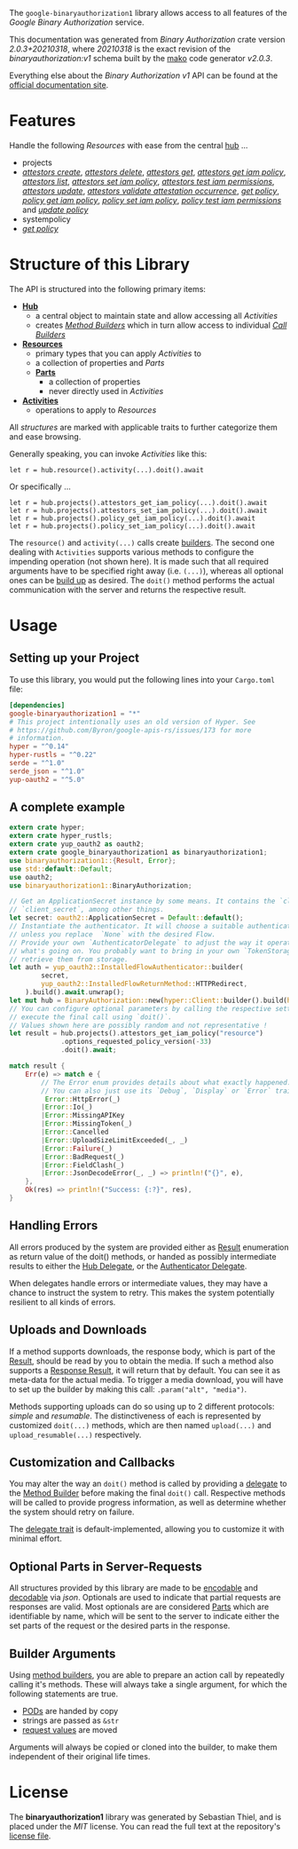 <!---
DO NOT EDIT !
This file was generated automatically from 'src/mako/api/README.md.mako'
DO NOT EDIT !
-->
The `google-binaryauthorization1` library allows access to all features of the *Google Binary Authorization* service.

This documentation was generated from *Binary Authorization* crate version *2.0.3+20210318*, where *20210318* is the exact revision of the *binaryauthorization:v1* schema built by the [mako](http://www.makotemplates.org/) code generator *v2.0.3*.

Everything else about the *Binary Authorization* *v1* API can be found at the
[official documentation site](https://cloud.google.com/binary-authorization/).
# Features

Handle the following *Resources* with ease from the central [hub](https://docs.rs/google-binaryauthorization1/2.0.3+20210318/google_binaryauthorization1/BinaryAuthorization) ... 

* projects
 * [*attestors create*](https://docs.rs/google-binaryauthorization1/2.0.3+20210318/google_binaryauthorization1/api::ProjectAttestorCreateCall), [*attestors delete*](https://docs.rs/google-binaryauthorization1/2.0.3+20210318/google_binaryauthorization1/api::ProjectAttestorDeleteCall), [*attestors get*](https://docs.rs/google-binaryauthorization1/2.0.3+20210318/google_binaryauthorization1/api::ProjectAttestorGetCall), [*attestors get iam policy*](https://docs.rs/google-binaryauthorization1/2.0.3+20210318/google_binaryauthorization1/api::ProjectAttestorGetIamPolicyCall), [*attestors list*](https://docs.rs/google-binaryauthorization1/2.0.3+20210318/google_binaryauthorization1/api::ProjectAttestorListCall), [*attestors set iam policy*](https://docs.rs/google-binaryauthorization1/2.0.3+20210318/google_binaryauthorization1/api::ProjectAttestorSetIamPolicyCall), [*attestors test iam permissions*](https://docs.rs/google-binaryauthorization1/2.0.3+20210318/google_binaryauthorization1/api::ProjectAttestorTestIamPermissionCall), [*attestors update*](https://docs.rs/google-binaryauthorization1/2.0.3+20210318/google_binaryauthorization1/api::ProjectAttestorUpdateCall), [*attestors validate attestation occurrence*](https://docs.rs/google-binaryauthorization1/2.0.3+20210318/google_binaryauthorization1/api::ProjectAttestorValidateAttestationOccurrenceCall), [*get policy*](https://docs.rs/google-binaryauthorization1/2.0.3+20210318/google_binaryauthorization1/api::ProjectGetPolicyCall), [*policy get iam policy*](https://docs.rs/google-binaryauthorization1/2.0.3+20210318/google_binaryauthorization1/api::ProjectPolicyGetIamPolicyCall), [*policy set iam policy*](https://docs.rs/google-binaryauthorization1/2.0.3+20210318/google_binaryauthorization1/api::ProjectPolicySetIamPolicyCall), [*policy test iam permissions*](https://docs.rs/google-binaryauthorization1/2.0.3+20210318/google_binaryauthorization1/api::ProjectPolicyTestIamPermissionCall) and [*update policy*](https://docs.rs/google-binaryauthorization1/2.0.3+20210318/google_binaryauthorization1/api::ProjectUpdatePolicyCall)
* systempolicy
 * [*get policy*](https://docs.rs/google-binaryauthorization1/2.0.3+20210318/google_binaryauthorization1/api::SystempolicyGetPolicyCall)




# Structure of this Library

The API is structured into the following primary items:

* **[Hub](https://docs.rs/google-binaryauthorization1/2.0.3+20210318/google_binaryauthorization1/BinaryAuthorization)**
    * a central object to maintain state and allow accessing all *Activities*
    * creates [*Method Builders*](https://docs.rs/google-binaryauthorization1/2.0.3+20210318/google_binaryauthorization1/client::MethodsBuilder) which in turn
      allow access to individual [*Call Builders*](https://docs.rs/google-binaryauthorization1/2.0.3+20210318/google_binaryauthorization1/client::CallBuilder)
* **[Resources](https://docs.rs/google-binaryauthorization1/2.0.3+20210318/google_binaryauthorization1/client::Resource)**
    * primary types that you can apply *Activities* to
    * a collection of properties and *Parts*
    * **[Parts](https://docs.rs/google-binaryauthorization1/2.0.3+20210318/google_binaryauthorization1/client::Part)**
        * a collection of properties
        * never directly used in *Activities*
* **[Activities](https://docs.rs/google-binaryauthorization1/2.0.3+20210318/google_binaryauthorization1/client::CallBuilder)**
    * operations to apply to *Resources*

All *structures* are marked with applicable traits to further categorize them and ease browsing.

Generally speaking, you can invoke *Activities* like this:

```Rust,ignore
let r = hub.resource().activity(...).doit().await
```

Or specifically ...

```ignore
let r = hub.projects().attestors_get_iam_policy(...).doit().await
let r = hub.projects().attestors_set_iam_policy(...).doit().await
let r = hub.projects().policy_get_iam_policy(...).doit().await
let r = hub.projects().policy_set_iam_policy(...).doit().await
```

The `resource()` and `activity(...)` calls create [builders][builder-pattern]. The second one dealing with `Activities` 
supports various methods to configure the impending operation (not shown here). It is made such that all required arguments have to be 
specified right away (i.e. `(...)`), whereas all optional ones can be [build up][builder-pattern] as desired.
The `doit()` method performs the actual communication with the server and returns the respective result.

# Usage

## Setting up your Project

To use this library, you would put the following lines into your `Cargo.toml` file:

```toml
[dependencies]
google-binaryauthorization1 = "*"
# This project intentionally uses an old version of Hyper. See
# https://github.com/Byron/google-apis-rs/issues/173 for more
# information.
hyper = "^0.14"
hyper-rustls = "^0.22"
serde = "^1.0"
serde_json = "^1.0"
yup-oauth2 = "^5.0"
```

## A complete example

```Rust
extern crate hyper;
extern crate hyper_rustls;
extern crate yup_oauth2 as oauth2;
extern crate google_binaryauthorization1 as binaryauthorization1;
use binaryauthorization1::{Result, Error};
use std::default::Default;
use oauth2;
use binaryauthorization1::BinaryAuthorization;

// Get an ApplicationSecret instance by some means. It contains the `client_id` and 
// `client_secret`, among other things.
let secret: oauth2::ApplicationSecret = Default::default();
// Instantiate the authenticator. It will choose a suitable authentication flow for you, 
// unless you replace  `None` with the desired Flow.
// Provide your own `AuthenticatorDelegate` to adjust the way it operates and get feedback about 
// what's going on. You probably want to bring in your own `TokenStorage` to persist tokens and
// retrieve them from storage.
let auth = yup_oauth2::InstalledFlowAuthenticator::builder(
        secret,
        yup_oauth2::InstalledFlowReturnMethod::HTTPRedirect,
    ).build().await.unwrap();
let mut hub = BinaryAuthorization::new(hyper::Client::builder().build(hyper_rustls::HttpsConnector::with_native_roots()), auth);
// You can configure optional parameters by calling the respective setters at will, and
// execute the final call using `doit()`.
// Values shown here are possibly random and not representative !
let result = hub.projects().attestors_get_iam_policy("resource")
             .options_requested_policy_version(-33)
             .doit().await;

match result {
    Err(e) => match e {
        // The Error enum provides details about what exactly happened.
        // You can also just use its `Debug`, `Display` or `Error` traits
         Error::HttpError(_)
        |Error::Io(_)
        |Error::MissingAPIKey
        |Error::MissingToken(_)
        |Error::Cancelled
        |Error::UploadSizeLimitExceeded(_, _)
        |Error::Failure(_)
        |Error::BadRequest(_)
        |Error::FieldClash(_)
        |Error::JsonDecodeError(_, _) => println!("{}", e),
    },
    Ok(res) => println!("Success: {:?}", res),
}

```
## Handling Errors

All errors produced by the system are provided either as [Result](https://docs.rs/google-binaryauthorization1/2.0.3+20210318/google_binaryauthorization1/client::Result) enumeration as return value of
the doit() methods, or handed as possibly intermediate results to either the 
[Hub Delegate](https://docs.rs/google-binaryauthorization1/2.0.3+20210318/google_binaryauthorization1/client::Delegate), or the [Authenticator Delegate](https://docs.rs/yup-oauth2/*/yup_oauth2/trait.AuthenticatorDelegate.html).

When delegates handle errors or intermediate values, they may have a chance to instruct the system to retry. This 
makes the system potentially resilient to all kinds of errors.

## Uploads and Downloads
If a method supports downloads, the response body, which is part of the [Result](https://docs.rs/google-binaryauthorization1/2.0.3+20210318/google_binaryauthorization1/client::Result), should be
read by you to obtain the media.
If such a method also supports a [Response Result](https://docs.rs/google-binaryauthorization1/2.0.3+20210318/google_binaryauthorization1/client::ResponseResult), it will return that by default.
You can see it as meta-data for the actual media. To trigger a media download, you will have to set up the builder by making
this call: `.param("alt", "media")`.

Methods supporting uploads can do so using up to 2 different protocols: 
*simple* and *resumable*. The distinctiveness of each is represented by customized 
`doit(...)` methods, which are then named `upload(...)` and `upload_resumable(...)` respectively.

## Customization and Callbacks

You may alter the way an `doit()` method is called by providing a [delegate](https://docs.rs/google-binaryauthorization1/2.0.3+20210318/google_binaryauthorization1/client::Delegate) to the 
[Method Builder](https://docs.rs/google-binaryauthorization1/2.0.3+20210318/google_binaryauthorization1/client::CallBuilder) before making the final `doit()` call. 
Respective methods will be called to provide progress information, as well as determine whether the system should 
retry on failure.

The [delegate trait](https://docs.rs/google-binaryauthorization1/2.0.3+20210318/google_binaryauthorization1/client::Delegate) is default-implemented, allowing you to customize it with minimal effort.

## Optional Parts in Server-Requests

All structures provided by this library are made to be [encodable](https://docs.rs/google-binaryauthorization1/2.0.3+20210318/google_binaryauthorization1/client::RequestValue) and 
[decodable](https://docs.rs/google-binaryauthorization1/2.0.3+20210318/google_binaryauthorization1/client::ResponseResult) via *json*. Optionals are used to indicate that partial requests are responses 
are valid.
Most optionals are are considered [Parts](https://docs.rs/google-binaryauthorization1/2.0.3+20210318/google_binaryauthorization1/client::Part) which are identifiable by name, which will be sent to 
the server to indicate either the set parts of the request or the desired parts in the response.

## Builder Arguments

Using [method builders](https://docs.rs/google-binaryauthorization1/2.0.3+20210318/google_binaryauthorization1/client::CallBuilder), you are able to prepare an action call by repeatedly calling it's methods.
These will always take a single argument, for which the following statements are true.

* [PODs][wiki-pod] are handed by copy
* strings are passed as `&str`
* [request values](https://docs.rs/google-binaryauthorization1/2.0.3+20210318/google_binaryauthorization1/client::RequestValue) are moved

Arguments will always be copied or cloned into the builder, to make them independent of their original life times.

[wiki-pod]: http://en.wikipedia.org/wiki/Plain_old_data_structure
[builder-pattern]: http://en.wikipedia.org/wiki/Builder_pattern
[google-go-api]: https://github.com/google/google-api-go-client

# License
The **binaryauthorization1** library was generated by Sebastian Thiel, and is placed 
under the *MIT* license.
You can read the full text at the repository's [license file][repo-license].

[repo-license]: https://github.com/Byron/google-apis-rsblob/main/LICENSE.md
